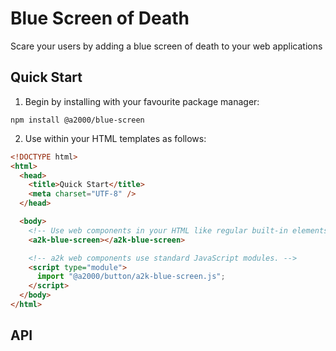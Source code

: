 # Blue Screen of Death

Scare your users by adding a blue screen of death to your web applications

## Quick Start

1. Begin by installing with your favourite package manager:

`npm install @a2000/blue-screen`

2. Use within your HTML templates as follows:

```html
<!DOCTYPE html>
<html>
  <head>
    <title>Quick Start</title>
    <meta charset="UTF-8" />
  </head>

  <body>
    <!-- Use web components in your HTML like regular built-in elements. -->
    <a2k-blue-screen></a2k-blue-screen>

    <!-- a2k web components use standard JavaScript modules. -->
    <script type="module">
      import "@a2000/button/a2k-blue-screen.js";
    </script>
  </body>
</html>
```

## API
